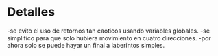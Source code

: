 # Detalles
-se evito el uso de retornos tan caoticos usando variables globales.
-se simplifico para que solo hubiera movimiento en cuatro direcciones.
-por ahora solo se puede hayar un final a laberintos simples.
